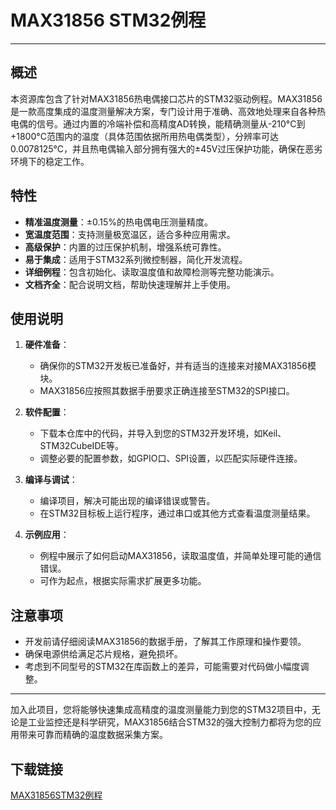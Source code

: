 # MAX31856 STM32例程

---

## 概述

本资源库包含了针对MAX31856热电偶接口芯片的STM32驱动例程。MAX31856是一款高度集成的温度测量解决方案，专门设计用于准确、高效地处理来自各种热电偶的信号。通过内置的冷端补偿和高精度AD转换，能精确测量从-210°C到+1800°C范围内的温度（具体范围依据所用热电偶类型），分辨率可达0.0078125°C，并且热电偶输入部分拥有强大的±45V过压保护功能，确保在恶劣环境下的稳定工作。

## 特性

- **精准温度测量**：±0.15%的热电偶电压测量精度。
- **宽温度范围**：支持测量极宽温区，适合多种应用需求。
- **高级保护**：内置的过压保护机制，增强系统可靠性。
- **易于集成**：适用于STM32系列微控制器，简化开发流程。
- **详细例程**：包含初始化、读取温度值和故障检测等完整功能演示。
- **文档齐全**：配合说明文档，帮助快速理解并上手使用。

## 使用说明

1. **硬件准备**：
   - 确保你的STM32开发板已准备好，并有适当的连接来对接MAX31856模块。
   - MAX31856应按照其数据手册要求正确连接至STM32的SPI接口。

2. **软件配置**：
   - 下载本仓库中的代码，并导入到您的STM32开发环境，如Keil、STM32CubeIDE等。
   - 调整必要的配置参数，如GPIO口、SPI设置，以匹配实际硬件连接。

3. **编译与调试**：
   - 编译项目，解决可能出现的编译错误或警告。
   - 在STM32目标板上运行程序，通过串口或其他方式查看温度测量结果。

4. **示例应用**：
   - 例程中展示了如何启动MAX31856，读取温度值，并简单处理可能的通信错误。
   - 可作为起点，根据实际需求扩展更多功能。

## 注意事项

- 开发前请仔细阅读MAX31856的数据手册，了解其工作原理和操作要领。
- 确保电源供给满足芯片规格，避免损坏。
- 考虑到不同型号的STM32在库函数上的差异，可能需要对代码做小幅度调整。

---

加入此项目，您将能够快速集成高精度的温度测量能力到您的STM32项目中，无论是工业监控还是科学研究，MAX31856结合STM32的强大控制力都将为您的应用带来可靠而精确的温度数据采集方案。

## 下载链接

[MAX31856STM32例程](https://pan.quark.cn/s/b2b4ad708583)
